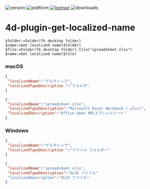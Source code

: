 ![version](https://img.shields.io/badge/version-20%2B-E23089)
![platform](https://img.shields.io/static/v1?label=platform&message=mac-intel%20|%20mac-arm%20|%20win-64&color=blue)
[![license](https://img.shields.io/github/license/miyako/4d-plugin-get-localized-name)](LICENSE)
![downloads](https://img.shields.io/github/downloads/miyako/4d-plugin-get-localized-name/total)

# 4d-plugin-get-localized-name

```4d
$folder:=Folder(fk desktop folder)
$name:=Get localized name($folder)
$file:=Folder(fk desktop folder).file("spreadsheet.xlsx")
$name:=Get localized name($file)
```

### macOS

```json
{
 "localizedName":"デスクトップ",
 "localizedTypeDescription ":"フォルダ"
}

{
 "localizedName":"spreadsheet.xlsx",
 "localizedTypeDescription":"Microsoft Excel Workbook (.xlsx)",
 "localizedDescription":"Office Open XMLスプレッドシート"
}
```

### Windows

```json
{
 "localizedName":"デスクトップ",
 "localizedTypeDescription ":"ファイル フォルダー"
}

{
 "localizedName":"spreadsheet.xlsx",
 "localizedTypeDescription":"XLSX ファイル"
 "localizedDescription":"XLSX ファイル"
}
```

